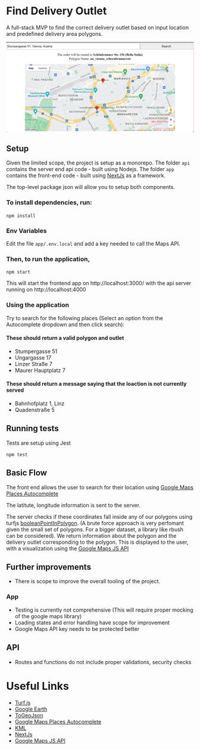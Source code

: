 <!-- @format -->

# Find Delivery Outlet

A full-stack MVP to find the correct delivery outlet based on input location and predefined delivery area polygons.

![FindOutlet](FindOutlet.png)

## Setup

Given the limited scope, the project is setup as a monorepo.
The folder `api` contains the server end api code - built using Nodejs.
The folder `app` contains the front-end code - built using [NextJs](https://nextjs.org/) as a framework.

The top-level package json will allow you to setup both components.

### To install dependencies, run:

```
npm install
```

### Env Variables

Edit the file `app/.env.local` and add a key needed to call the Maps API.

### Then, to run the application,

```
npm start
```

This will start the frontend app on http://localhost:3000/ with the api server running on http://localhost:4000

### Using the application

Try to search for the following places (Select an option from the Autocomplete dropdown and then click search):

#### These should return a valid polygon and outlet

-  Stumpergasse 51
-  Ungargasse 17
-  Linzer Straße 7
-  Maurer Hauptplatz 7

#### These should return a message saying that the loaction is not currently served

-  Bahnhofplatz 1, Linz
-  Quadenstraße 5

## Running tests

Tests are setup using Jest

```
npm test
```

## Basic Flow

The front end allows the user to search for their location using [Google Maps Places Autocomplete](https://developers.google.com/maps/documentation/javascript/places-autocomplete?hl=en_US)

The latitute, longitude information is sent to the server.

The server checks if these coordinates fall inside any of our polygons using turfjs [booleanPointInPolygon](http://turfjs.org/docs/#booleanPointInPolygon).
(A brute force approach is very perfomant given the small set of polygons. For a bigger dataset, a library like rbush can be considered).
We return information about the polygon and the delivery outlet corresponding to the polygon. This is displayed to the user, with a visualization using the [Google Maps JS API](https://developers.google.com/maps/documentation/javascript?hl=en_US)

## Further improvements

-  There is scope to improve the overall tooling of the project.

### App

-  Testing is currently not comprehensive (This will require proper mocking of the google maps library)
-  Loading states and error handling have scope for improvement
-  Google Maps API key needs to be protected better

## API

-  Routes and functions do not include proper validations, security checks

# Useful Links

-  [Turf.js](http://turfjs.org/)
-  [Google Earth](https://earth.google.com/web)
-  [ToGeoJson](https://github.com/mapbox/togeojson)
-  [Google Maps Places Autocomplete](https://developers.google.com/maps/documentation/places/web-service/autocomplete)
-  [KML](https://developers.google.com/kml/documentation)
-  [NextJs](https://nextjs.org/)
-  [Google Maps JS API](https://developers.google.com/maps/documentation/javascript?hl=en_US)
